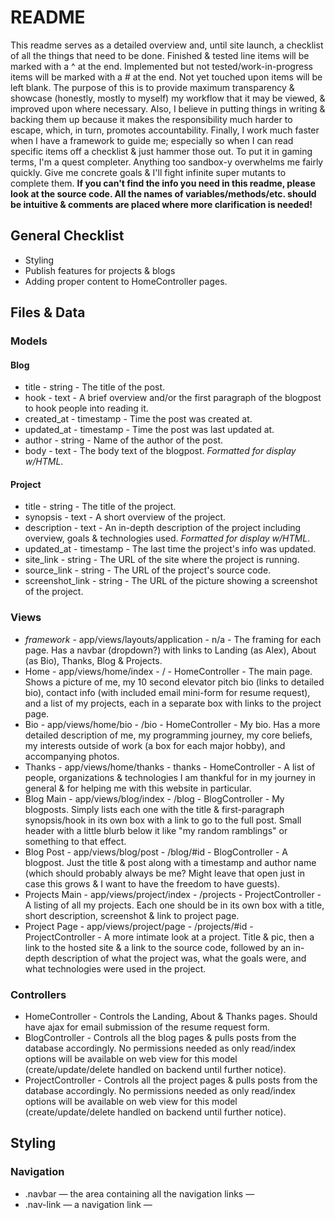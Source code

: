 # README

This readme serves as a detailed overview and, until site launch, a checklist of all the things that need to be done. Finished & tested line items will be marked with a ^ at the end. Implemented but not tested/work-in-progress items will be marked with a # at the end. Not yet touched upon items will be left blank. The purpose of this is to provide maximum transparency & showcase (honestly, mostly to myself) my workflow that it may be viewed, & improved upon where necessary. Also, I believe in putting things in writing & backing them up because it makes the responsibility much harder to escape, which, in turn, promotes accountability. Finally, I work much faster when I have a framework to guide me; especially so when I can read specific items off a checklist & just hammer those out. To put it in gaming terms, I'm a quest completer. Anything too sandbox-y overwhelms me fairly quickly. Give me concrete goals & I'll fight infinite super mutants to complete them. **If you can't find the info you need in this readme, please look at the source code. All the names of variables/methods/etc. should be intuitive & comments are placed where more clarification is needed!**

## General Checklist
- Styling
- Publish features for projects & blogs
- Adding proper content to HomeController pages.

## Files & Data

### Models
#### Blog
- title - string - The title of the post.
- hook - text - A brief overview and/or the first paragraph of the blogpost to hook people into reading it.
- created_at - timestamp - Time the post was created at.
- updated_at - timestamp - Time the post was last updated at.
- author - string - Name of the author of the post.
- body - text - The body text of the blogpost. *Formatted for display w/HTML*.

#### Project
- title - string - The title of the project.
- synopsis - text - A short overview of the project.
- description - text - An in-depth description of the project including overview, goals & technologies used. *Formatted for display w/HTML*.
- updated_at - timestamp - The last time the project's info was updated.
- site_link - string - The URL of the site where the project is running.
- source_link - string - The URL of the project's source code.
- screenshot_link - string - The URL of the picture showing a screenshot of the project.

### Views
- *framework* - app/views/layouts/application - n/a - The framing for each page. Has a navbar (dropdown?) with links to Landing (as Alex), About (as Bio), Thanks, Blog & Projects.
- Home - app/views/home/index - / - HomeController - The main page. Shows a picture of me, my 10 second elevator pitch bio (links to detailed bio), contact info (with included email mini-form for resume request), and a list of my projects, each in a separate box with links to the project page.
- Bio - app/views/home/bio - /bio - HomeController - My bio. Has a more detailed description of me, my programming journey, my core beliefs, my interests outside of work (a box for each major hobby), and accompanying photos.
- Thanks - app/views/home/thanks - thanks - HomeController - A list of people, organizations & technologies I am thankful for in my journey in general & for helping me with this website in particular.
- Blog Main - app/views/blog/index - /blog - BlogController - My blogposts. Simply lists each one with the title & first-paragraph synopsis/hook in its own box with a link to go to the full post. Small header with a little blurb below it like "my random ramblings" or something to that effect.
- Blog Post - app/views/blog/post - /blog/#id -  BlogController - A blogpost. Just the title & post along with a timestamp and author name (which should probably always be me? Might leave that open just in case this grows & I want to have the freedom to have guests).
- Projects Main - app/views/project/index - /projects - ProjectController - A listing of all my projects. Each one should be in its own box with a title, short description, screenshot & link to project page.
- Project Page - app/views/project/page - /projects/#id - ProjectController - A more intimate look at a project. Title & pic, then a link to the hosted site & a link to the source code, followed by an in-depth description of what the project was, what the goals were, and what technologies were used in the project.

### Controllers
- HomeController - Controls the Landing, About & Thanks pages. Should have ajax for email submission of the resume request form.
- BlogController - Controls all the blog pages & pulls posts from the database accordingly. No permissions needed as only read/index options will be available on web view for this model (create/update/delete handled on backend until further notice).
- ProjectController - Controls all the project pages & pulls posts from the database accordingly. No permissions needed as only read/index options will be available on web view for this model (create/update/delete handled on backend until further notice).

## Styling

### Navigation
- .navbar — the area containing all the navigation links —
- .nav-link — a navigation link —
